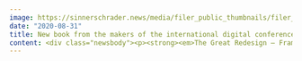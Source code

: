 ```yaml
---
image: https://sinnerschrader.news/media/filer_public_thumbnails/filer_public/b5/d0/b5d0ee4d-26f6-4baa-a6d1-0adee6406027/pm_the_great_redesign_480x288.png__480x288_q85_crop_subsampling-2_upscale.png
date: "2020-08-31"
title: New book from the makers of the international digital conference NEXT&#58; The Great Redesign
content: <div class="newsbody"><p><strong><em>The Great Redesign – Frameworks</em> for the Future – this is the title of the new book from digital pioneer Matthias Schrader and communication expert Volker Martens. Due to COVID-19, it is appearing without a physical conference but nonetheless with renowned speakers such as Azeem Azhar, Benedict Evans, Miriam Meckel, David Mattin, Genevieve Bell and Ramez Naam.</strong></p><p>Hamburg, 01 September 2020 – Times of crisis pose a radical challenge to our normality. After all, what has led us into a crisis will not lead us back out again. The lockdown and reset will therefore be followed by a redesign of our world. </p><p>Ideas for this are gathered in the book The Great Redesign (to be published on 20 October) with essays from international thought leaders in digital transformation. There are contributions from authors including Azeem Azhar, David Mattin, Genevieve Bell, Benedict Evans, Ramez Naam and Miriam Meckel, whose newsletters and books are held in high regard by a broad expert audience. As analysts, scientists, designers or trend researchers, they analyse and comment on the current situation and share ideas for a world that needs new and inspiring thoughts in light of the pandemic. </p><p>In 17 essays, the authors outline the design possibilities that the current global crisis is creating for the future. They examine the topic of The Great Redesign from a wide variety of perspectives ranging from work and global value chains, to politics and capital, future design and innovation, the transformation of our cities and our energy supply, diversity and language, art and cybernetics. The authors from the USA, Asia and Europe provide facts and frameworks for designing our future.</p><p>The book is being published by Next Factory Ottensen and is edited by the major agency thinkers Matthias Schrader (Accenture Interactive) and Volker Martens (FAKTOR 3). After “Digital Fix” and “Parallel Worlds”, it will be the third volume to be published in connection with the renowned NEXT Conference, which has moved its activities online this year.</p><p>The authors and their essays&#58;</p><ul><li>The great transition - Albert Wenger, venture capitalist</li><li>In search of better worlds - Alexandra Daisy Ginsberg, artist</li><li>Zero gravity in innovation? - Axel Averdung and Kristina Bonitz, digital strategists</li><li>Don’t call time on the megacity - Azeem Azhar, entrepreneur and author</li><li>Mind your metaphor - Ben Sauer, designer</li><li>Covid-19 and forced experiments - Benedict Evans, analyst and author</li><li>Designs for life - David Mattin, trend researcher</li><li>The new cybernetics&#58; lessons from the last Great Redesign - Genevieve Bell and Amy McLennan, scientists</li><li>Future of work&#58; The five opportunities and threats of today’s crisis - Laëtitia Vitaud, New Work expert</li><li>Rhinos, gluttony, and quantum states&#58; Re-imagining the right now - Miriam Meckel and Léa Steinacker, journalists</li><li>Redesigning technology for the art of human connection - Pamela Pavliscak, designer/futurologist</li><li>Unchain the human in the global value chain - Payal Arora, anthropologist</li><li>Gaianomics, or the self-designing Earth - Rafael Kaufmann, product manager</li><li>A can of worms or a foundational asset? - Sohail Inayatullah, political scientist</li><li>Now is the time to design our futures - Thomas Müller, designer and brand visionary</li><li>Solar energy’s future is insanely cheap - Ramez Naam, technology investor and sci-fi author</li><li>Diversity now! – Tijen Onaran, networker and author</li></ul><p>The book will be published by Next Factory Ottensen in German and English on 20 October and will be available for €29.90 (paperback). If you are interested, we will be happy to send you advance copies and can arrange interviews with the authors for you. </p><p>Paperback&#58; <span style="white-space&#58;pre"></span>approx. 200 pages<br/>Publisher&#58; <span style="white-space&#58;pre"></span>Next Factory Ottensen; edition&#58; 1st (20 October 2020)<br/>Languages&#58; <span style="white-space&#58;pre"></span>German, English<br/>ISBN-10&#58; <span style="white-space&#58;pre"></span>3948580049 (German), 3948580243 (English)</p><p><a class="news-backlink" href="/en/"><svg class="svg-ico svg-ico--arrow-left"><use xlink&#58;href="#arrow-down"></use></svg>Back to the overview</a></p></div>
---
```

